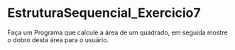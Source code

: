 # EstruturaSequencial_Exercicio7
Faça um Programa que calcule a área de um quadrado, em seguida mostre o dobro desta área para o usuário.
